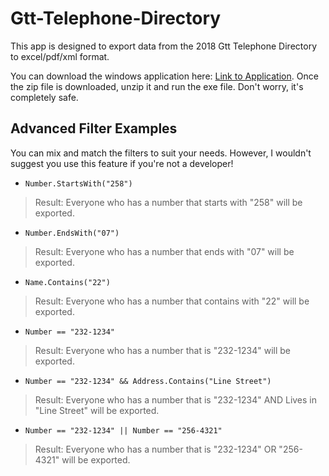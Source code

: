# Gtt-Telephone-Directory

This app is designed to export data from the 2018 Gtt Telephone Directory to excel/pdf/xml format. 

You can download the windows application here: [Link to Application](http://google.com). Once the zip file is downloaded, unzip it and run the exe file. Don't worry, it's completely safe.


## Advanced Filter Examples

You can mix and match the filters to suit your needs. However, I wouldn't suggest you use this feature if you're not a developer!

- ```Number.StartsWith("258")```
> Result: Everyone who has a number that starts with "258" will be exported.


- ```Number.EndsWith("07")```
> Result: Everyone who has a number that ends with "07" will be exported.


- ```Name.Contains("22")```
> Result: Everyone who has a number that contains with "22" will be exported.


- ```Number == "232-1234"```
> Result: Everyone who has a number that is "232-1234" will be exported.


- ```Number == "232-1234" && Address.Contains("Line Street")```
> Result: Everyone who has a number that is "232-1234" AND Lives in "Line Street" will be exported.


- ```Number == "232-1234" || Number == "256-4321"```
> Result: Everyone who has a number that is "232-1234" OR "256-4321" will be exported.
